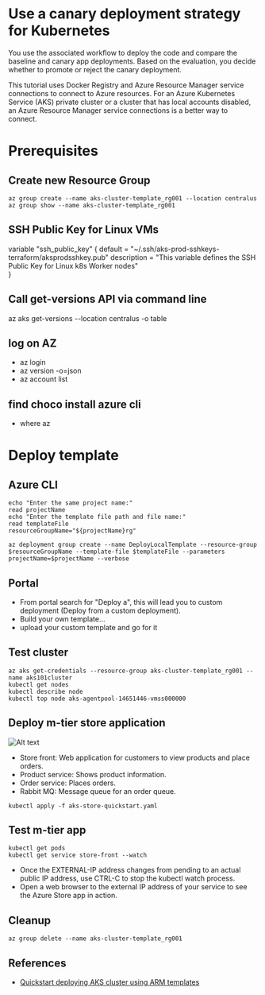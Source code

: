 # Use a canary deployment strategy for Kubernetes

You use the associated workflow to deploy the code and compare the baseline and canary app deployments. Based on the evaluation, you decide whether to promote or reject the canary deployment.

This tutorial uses Docker Registry and Azure Resource Manager service connections to connect to Azure resources. For an Azure Kubernetes Service (AKS) private cluster or a cluster that has local accounts disabled, an Azure Resource Manager service connections is a better way to connect.

# Prerequisites

## Create new Resource Group
```
az group create --name aks-cluster-template_rg001 --location centralus
az group show --name aks-cluster-template_rg001

```

## SSH Public Key for Linux VMs
variable "ssh_public_key" {
  default = "~/.ssh/aks-prod-sshkeys-terraform/aksprodsshkey.pub"
  description = "This variable defines the SSH Public Key for Linux k8s Worker nodes"  
}

## Call get-versions API via command line
az aks get-versions --location centralus -o table

## log on AZ
- az login
- az version -o=json
- az account list

## find choco install azure cli
- where az

# Deploy template

## Azure CLI
```
echo "Enter the same project name:"
read projectName
echo "Enter the template file path and file name:"
read templateFile
resourceGroupName="${projectName}rg"

az deployment group create --name DeployLocalTemplate --resource-group $resourceGroupName --template-file $templateFile --parameters projectName=$projectName --verbose
```

## Portal
- From portal search for "Deploy a", this will lead you to custom deployment (Deploy from a custom deployment).
- Build your own template...
- upload your custom  template and go for it

## Test cluster
```
az aks get-credentials --resource-group aks-cluster-template_rg001 --name aks101cluster
kubectl get nodes
kubectl describe node
kubectl top node aks-agentpool-14651446-vmss000000
```
## Deploy m-tier store application
![Alt text](https://learn.microsoft.com/en-us/azure/aks/learn/media/quick-kubernetes-deploy-rm-template/aks-store-architecture.png#lightbox "a title")

- Store front: Web application for customers to view products and place orders.
- Product service: Shows product information.
- Order service: Places orders.
- Rabbit MQ: Message queue for an order queue.

```
kubectl apply -f aks-store-quickstart.yaml
```

## Test m-tier app
```
kubectl get pods
kubectl get service store-front --watch
```
- Once the EXTERNAL-IP address changes from pending to an actual public IP address, use CTRL-C to stop the kubectl watch process.
- Open a web browser to the external IP address of your service to see the Azure Store app in action.


## Cleanup
```
az group delete --name aks-cluster-template_rg001
```

## References
- [Quickstart deploying AKS cluster using ARM templates](https://learn.microsoft.com/en-us/azure/aks/learn/quick-kubernetes-deploy-rm-template?tabs=azure-cli)
